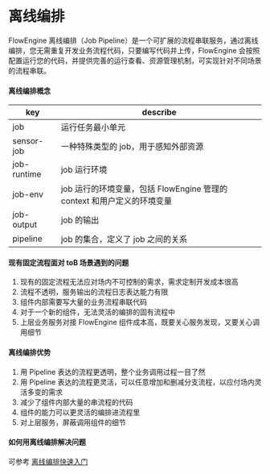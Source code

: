 # 离线编排

FlowEngine 离线编排（Job Pipeline）是一个可扩展的流程串联服务，通过离线编排，您无需重复开发业务流程代码，只要编写代码并上传，FlowEngine 会按照配置运行您的代码，并提供完善的运行查看、资源管理机制，可实现针对不同场景的流程串联。

#### 离线编排概念

| key                 | describe                                                 |
|---------------------|----------------------------------------------------------|
| job    | 运行任务最小单元 |
| sensor-job   | 一种特殊类型的 job，用于感知外部资源 |
| job-runtime | job 运行环境  |
| job-env     | job 运行的环境变量，包括 FlowEngine 管理的 context 和用户定义的环境变量 |
| job-output   | job 的输出  |
| pipeline  | job 的集合，定义了 job 之间的关系  |

#### 现有固定流程面对 toB 场景遇到的问题

1. 现有的固定流程无法应对场内不可控制的需求，需求定制开发成本很高
2. 流程不透明，服务输出的流程日志表达能力有限
3. 组件内部需要写大量的业务流程串联代码
4. 对于一个新的组件，无法灵活的编排的固有流程中
5. 上层业务服务对接 FlowEngine 组件成本高，既要关心服务发现，又要关心调用细节

#### 离线编排优势

1. 用 Pipeline 表达的流程更透明，整个业务调用过程一目了然
2. 用 Pipeline 表达的流程更灵活，可以任意增加和删减分支流程，以应付场内灵活多变的需求
3. 减少了组件内部大量的串流程的代码
4. 组件的能力可以更灵活的编排进流程里
5. 对上层服务，屏蔽调用组件的细节

#### 如何用离线编排解决问题
可参考 [离线编排快速入门](../offline-pipeline/demo/demo.md)